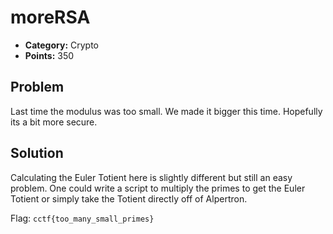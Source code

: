# moreRSA
* **Category:** Crypto
* **Points:** 350
## Problem
Last time the modulus was too small. We made it bigger this time. Hopefully its a bit more secure.
## Solution
Calculating the Euler Totient here is slightly different but still an easy problem. One could write a script to multiply the primes to get the Euler Totient or simply take the Totient directly off of Alpertron.

Flag: `cctf{too_many_small_primes}`
